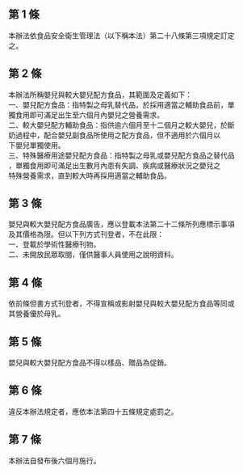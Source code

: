 第 1 條
-------
本辦法依食品安全衛生管理法（以下稱本法）第二十八條第三項規定訂定  
之。

第 2 條
-------
本辦法所稱嬰兒與較大嬰兒配方食品，其範圍及定義如下：  
一、嬰兒配方食品：指特製之母乳替代品，於採用適當之輔助食品前，單  
    獨食用即可滿足出生至六個月內嬰兒之營養需求。  
二、較大嬰兒配方輔助食品：指供逾六個月至十二個月之較大嬰兒，於斷  
    奶過程中，配合嬰兒副食品所使用之配方食品，但不適用於六個月以  
    下嬰兒單獨使用。  
三、特殊醫療用途嬰兒配方食品：指特製之母乳或嬰兒配方食品之替代品  
    ，單獨食用即可滿足出生數月內患有失調、疾病或醫療狀況之嬰兒之  
    特殊營養需求，直到較大時再採用適當之輔助食品。

第 3 條
-------
嬰兒與較大嬰兒配方食品廣告，應以登載本法第二十二條所列應標示事項  
及其價格為限。但以下列方式刊登者，不在此限：  
一、登載於學術性醫療刊物。  
二、未開放民眾取閱，僅供醫事人員使用之說明資料。

第 4 條
-------
依前條但書方式刊登者，不得宣稱或影射嬰兒與較大嬰兒配方食品等同或  
其營養優於母乳。

第 5 條
-------
嬰兒與較大嬰兒配方食品不得以樣品、贈品為促銷。

第 6 條
-------
違反本辦法規定者，應依本法第四十五條規定處罰之。

第 7 條
-------
本辦法自發布後六個月施行。

